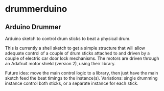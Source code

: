 # drummerduino

## Arduino Drummer

Arduino sketch to control drum sticks to beat a physical drum.

This is currently a shell sketch to get a simple structure that will allow adequate
control of a couple of drum sticks attached to and driven by a couple of electric
car door lock mechanisms.  The motors are driven through an Adafruit motor shield
(version 2), using their library.

Future idea: move the main control logic to a library, then just have the main
sketch feed the beat timings to the instance(s).  Variations: single drumming
instance control both sticks, or a separate instance for each stick.
